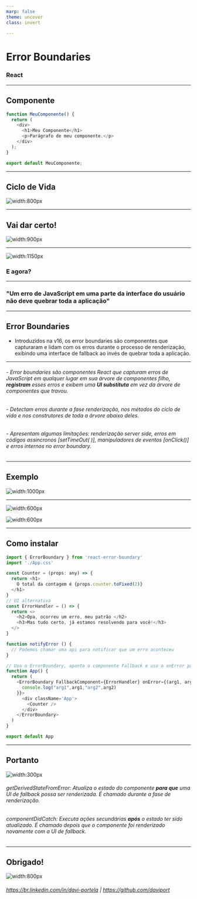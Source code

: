 ```yaml
---
marp: false
theme: uncover
class: invert

---
```


# Error Boundaries
### React

---

## Componente

```javascript
function MeuComponente() {
  return (
    <div>
      <h1>Meu Componente</h1>
      <p>Parágrafo de meu componente.</p>
    </div>
  );
}

export default MeuComponente;
```

---
## Ciclo de Vida

![width:800px ](./img/lc.png) 

---

## Vai dar certo!

![width:900px ](./img/conf.jpeg)

---

![width:1150px](./img/error.jpeg)

### E agora?


---
### "Um erro de JavaScript em uma parte da interface do usuário não deve quebrar toda a aplicação"

---
## Error Boundaries

* Introduzidos na v16, os error boundaries são componentes que capturaram e lidam com os erros durante o processo de renderização, exibindo uma interface de fallback ao invés de quebrar toda a aplicação. 
---


###### - Error boundaries são componentes React que capturam erros de JavaScript em qualquer lugar em sua árvore de componentes filho, **registram** esses erros e exibem uma **UI substituta** em vez da árvore de componentes que travou. 
###### - Detectam erros durante a fase renderização, nos métodos do ciclo de vida e nos construtores de toda a árvore abaixo deles.
###### - Apresentam algumas limitações: renderização server side, erros em códigos assíncronos [setTimeOut( )], manipuladores de eventos [onClick()] e erros internos no error boundary. 


---

## Exemplo

![width:1000px](./img/telaexemplo.png)

---

![width:600px](./img/dashboardex.png)


![width:600px](./img/saleserrorex.webp)

---
## Como instalar
```javascript
import { ErrorBoundary } from 'react-error-boundary'
import './App.css'

const Counter = (props: any) => {
  return <h1>
    O total da contagem é {props.counter.toFixed(2)}
  </h1>
}
// UI alternativa
const ErrorHandler = () => {
  return <>
    <h2>Opa, ocorreu um erro, meu patrão </h2>
    <h3>Mas tudo certo, já estamos resolvendo para você!</h3>
  </>
}

function notifyError () {
  // Podemos chamar uma api para notificar que um erro aconteceu
}

// Uso o ErrorBoundary, aponto o componente Fallback e uso o onError para comunicar o erro ocorrido.
function App() {
  return (
    <ErrorBoundary FallbackComponent={ErrorHandler} onError={(arg1, arg2)=>{
      console.log("arg1",arg1,"arg2",arg2)
    }}>
      <div className='App'>
        <Counter />
      </div>
    </ErrorBoundary>
  )
}

export default App
```
---
## Portanto

![width:300px](./img/rlcmethods.png)

###### getDerivedStateFromError: Atualiza o estado do componente **para que** uma UI de fallback possa ser renderizada. É chamado durante a fase de renderização.
###### componentDidCatch: Executa ações secundárias **após** o estado ter sido atualizado. É chamado depois que o componente foi renderizado novamente com a UI de fallback.

---
## Obrigado!
![width:800px ](./img/tiririca.jpeg)
###### https://br.linkedin.com/in/davi-portela  | https://github.com/daviport
